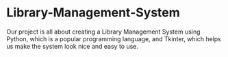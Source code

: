 # Library-Management-System
Our project is all about creating a Library Management System using Python, which is a popular programming language, and Tkinter, which helps us make the system look nice and easy to use.
